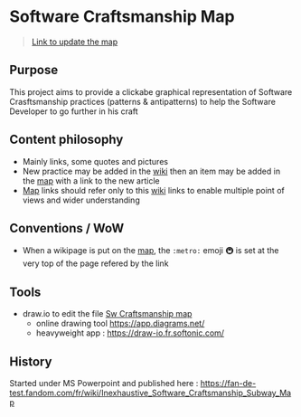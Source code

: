 # Software Craftsmanship Map
> [Link to update the map](https://app.diagrams.net/#HMoustov%2Fsw-craftsmanship-map%2Fmain%2FSw%20Craftsmanship%20map)

## Purpose
This project aims to provide a clickabe graphical representation of Software Crasftsmanship practices (patterns & antipatterns) to help the Software Developer to go further in his craft

## Content philosophy
* Mainly links, some quotes and pictures
* New practice may be added in the [wiki](https://github.com/Moustov/sw-craftsmanship-map/wiki) then an item may be added in the [map](https://github.com/Moustov/sw-craftsmanship-map/blob/main/Sw%20Craftsmanship%20map) with a link to the new article
* [Map](https://github.com/Moustov/sw-craftsmanship-map/blob/main/Sw%20Craftsmanship%20map) links should refer only to this [wiki](https://github.com/Moustov/sw-craftsmanship-map/wiki) links to enable multiple point of views and wider understanding

## Conventions / WoW
* When a wikipage is put on the [map](https://app.diagrams.net/#HMoustov%2Fsw-craftsmanship-map%2Fmain%2FSw%20Craftsmanship%20map), the `:metro:` emoji :metro: is set at the very top of the page refered by the link

## Tools
- draw.io to edit the file [Sw Craftsmanship map](https://github.com/Moustov/sw-craftsmanship-map/blob/main/Sw%20Craftsmanship%20map)
  * online drawing tool https://app.diagrams.net/
  * heavyweight app : https://draw-io.fr.softonic.com/

## History
Started under MS Powerpoint and published here : https://fan-de-test.fandom.com/fr/wiki/Inexhaustive_Software_Craftsmanship_Subway_Map
